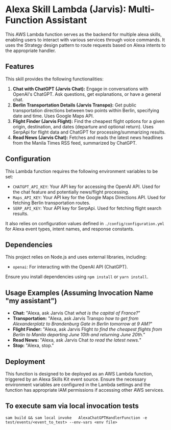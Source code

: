 # Alexa Skill Lambda (Jarvis): Multi-Function Assistant

This AWS Lambda function serves as the backend for multiple alexa skills, enabling users to interact with various services through voice commands. It uses the Strategy design pattern to route requests based on Alexa intents to the appropriate handler.

## Features

This skill provides the following functionalities:

1.  **Chat with ChatGPT (Jarvis Chat):** Engage in conversations with OpenAI's ChatGPT. Ask questions, get explanations, or have a general chat.
2.  **Berlin Transportation Details (Jarvis Transpo):** Get public transportation directions between two points within Berlin, specifying date and time. Uses Google Maps API.
3.  **Flight Finder (Jarvis Flight):** Find the cheapest flight options for a given origin, destination, and dates (departure and optional return). Uses SerpApi for flight data and ChatGPT for processing/summarizing results.
4.  **Read News (Jarvis Chat):** Fetches and reads the latest news headlines from the Manila Times RSS feed, summarized by ChatGPT.

## Configuration

This Lambda function requires the following environment variables to be set:

- `CHATGPT_API_KEY`: Your API key for accessing the OpenAI API. Used for the chat feature and potentially news/flight processing.
- `Maps_API_KEY`: Your API key for the Google Maps Directions API. Used for fetching Berlin transportation routes.
- `SERP_API_KEY`: Your API key for SerpApi. Used for fetching flight search results.

It also relies on configuration values defined in `./config/configuration.yml` for Alexa event types, intent names, and response constants.

## Dependencies

This project relies on Node.js and uses external libraries, including:

- `openai`: For interacting with the OpenAI API (ChatGPT).

Ensure you install dependencies using `npm install` or `yarn install`.

## Usage Examples (Assuming Invocation Name "my assistant")

- **Chat:** "Alexa, ask Jarvis Chat _what is the capital of France?_"
- **Transportation:** "Alexa, ask Jarvis Transpo _how to get from Alexanderplatz to Brandenburg Gate in Berlin tomorrow at 9 AM?_"
- **Flight Finder:** "Alexa, ask Jarvis Flight _to find the cheapest flights from Berlin to Manila departing June 10th and returning June 20th._"
- **Read News:** "Alexa, ask Jarvis Chat _to read the latest news._"
- **Stop:** "Alexa, stop."

## Deployment

This function is designed to be deployed as an AWS Lambda function, triggered by an Alexa Skills Kit event source. Ensure the necessary environment variables are configured in the Lambda settings and the function has appropriate IAM permissions if accessing other AWS services.

## To execute sam via local invocation tests

```
sam build && sam local invoke   AlexaChatGPTHandlerFunction -e test/events/<event_to_test> --env-vars <env file>
```
